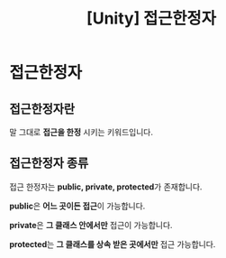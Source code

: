 ﻿---
layout: single
title: "[Unity] 접근한정자"
categories: Programming
tag: [Unity,C#]
author_profile: false
---

# 접근한정자

## 접근한정자란
말 그대로 **접근을 한정** 시키는 키워드입니다.


## 접근한정자 종류
접근 한정자는 **public, private, protected**가 존재합니다.


**public**은 **어느 곳이든 접근**이 가능합니다.

**private**은 **그 클래스 안에서만** 접근이 가능합니다.

**protected**는 **그 클래스를 상속 받은 곳에서만** 접근 가능합니다.


